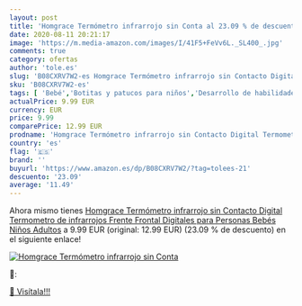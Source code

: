 ```yaml
---
layout: post
title: 'Homgrace Termómetro infrarrojo sin Conta al 23.09 % de descuento'
date: 2020-08-11 20:21:17
image: 'https://m.media-amazon.com/images/I/41F5+FeVv6L._SL400_.jpg'
comments: true
category: ofertas
author: 'tole.es'
slug: 'B08CXRV7W2-es Homgrace Termómetro infrarrojo sin Contacto Digital...'
sku: 'B08CXRV7W2-es'
tags: [ 'Bebé','Botitas y patucos para niños','Desarrollo de habilidades motoras','Juguetes','Juguetes para Bebés y primera infancia','Juguetes para apilar y encajar','Juguetes y juegos','Lactancia y alimentación','Recipientes para comida','Zapatos','Zapatos para bebés','Zapatos para niños','Zapatos y complementos','bebés', ]
actualPrice: 9.99 EUR
currency: EUR
price: 9.99
comparePrice: 12.99 EUR
prodname: 'Homgrace Termómetro infrarrojo sin Contacto Digital Termometro de infrarrojos Frente Frontal Digitales para Personas Bebés  Niños  Adultos'
country: 'es'
flag: '🇪🇸'
brand: ''
buyurl: 'https://www.amazon.es/dp/B08CXRV7W2/?tag=tolees-21'
descuento: '23.09'
average: '11.49'
---
```


Ahora mismo tienes [Homgrace Termómetro infrarrojo sin Contacto Digital Termometro de infrarrojos Frente Frontal Digitales para Personas Bebés  Niños  Adultos](https://www.amazon.es/dp/B08CXRV7W2/?tag=tolees-21) a 9.99 EUR (original: 12.99 EUR) (23.09 %  de descuento) en el siguiente enlace!

[![Homgrace Termómetro infrarrojo sin Conta](https://m.media-amazon.com/images/I/41F5+FeVv6L._SL400_.jpg)](https://www.amazon.es/dp/B08CXRV7W2/?tag=tolees-21)

🔎:


[🛒 Visítala!!!](https://www.amazon.es/dp/B08CXRV7W2/?tag=tolees-21)
